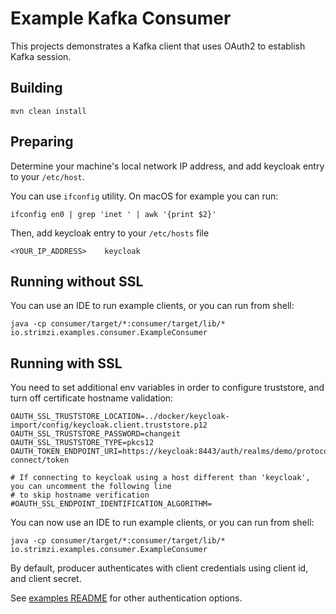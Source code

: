Example Kafka Consumer
======================

This projects demonstrates a Kafka client that uses OAuth2 to establish Kafka session.


Building
--------
    mvn clean install


Preparing
---------

Determine your machine's local network IP address, and add keycloak entry to your `/etc/host`.

You can use `ifconfig` utility. On macOS for example you can run:

    ifconfig en0 | grep 'inet ' | awk '{print $2}'

Then, add keycloak entry to your `/etc/hosts` file 

    <YOUR_IP_ADDRESS>    keycloak


Running without SSL
-------------------

You can use an IDE to run example clients, or you can run from shell:

    java -cp consumer/target/*:consumer/target/lib/* io.strimzi.examples.consumer.ExampleConsumer


Running with SSL
----------------

You need to set additional env variables in order to configure truststore, and turn off certificate hostname validation:

    OAUTH_SSL_TRUSTSTORE_LOCATION=../docker/keycloak-import/config/keycloak.client.truststore.p12
    OAUTH_SSL_TRUSTSTORE_PASSWORD=changeit
    OAUTH_SSL_TRUSTSTORE_TYPE=pkcs12
    OAUTH_TOKEN_ENDPOINT_URI=https://keycloak:8443/auth/realms/demo/protocol/openid-connect/token

    # If connecting to keycloak using a host different than 'keycloak', you can uncomment the following line 
    # to skip hostname verification
    #OAUTH_SSL_ENDPOINT_IDENTIFICATION_ALGORITHM=

You can now use an IDE to run example clients, or you can run from shell:

    java -cp consumer/target/*:consumer/target/lib/* io.strimzi.examples.consumer.ExampleConsumer
    
By default, producer authenticates with client credentials using client id, and client secret.

See [examples README](../README.md) for other authentication options.
